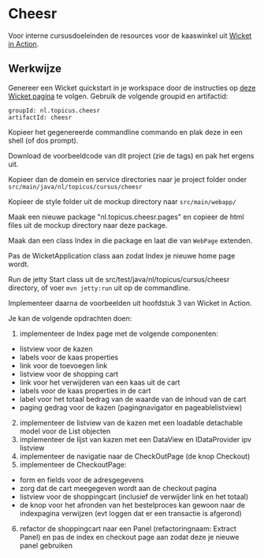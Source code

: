 Cheesr
======

Voor interne cursusdoeleinden de resources voor de kaaswinkel uit
[Wicket in Action](http://wicketinaction.com).

Werkwijze
---------

Genereer een Wicket quickstart in je workspace door de instructies op
[deze Wicket pagina](http://wicket.apache.org/start/quickstart.html)
te volgen. Gebruik de volgende groupid en artifactid:

    groupId: nl.topicus.cheesr
    artifactId: cheesr

Kopieer het gegenereerde commandline commando en plak deze in een
shell (of dos prompt).

Download de voorbeeldcode van dit project (zie de tags) en pak het ergens uit.

Kopieer dan de domein en service directories naar je project folder
onder `src/main/java/nl/topicus/cursus/cheesr`

Kopieer de style folder uit de mockup directory naar
`src/main/webapp/`

Maak een nieuwe package "nl.topicus.cheesr.pages" en copieer
de html files uit de mockup directory naar deze package.

Maak dan een class Index in die package en laat die van `WebPage`
extenden.

Pas de WicketApplication class aan zodat Index je nieuwe home page
wordt.

Run de jetty Start class uit de
src/test/java/nl/topicus/cursus/cheesr directory, of voer `mvn
jetty:run` uit op de commandline.

Implementeer daarna de voorbeelden uit hoofdstuk 3 van Wicket in
Action.

Je kan de volgende opdrachten doen:

1. implementeer de Index page met de volgende componenten:
  - listview voor de kazen
  - labels voor de kaas properties
  - link voor de toevoegen link
  - listview voor de shopping cart
  - link voor het verwijderen van een kaas uit de cart
  - labels voor de kaas properties in de cart
  - label voor het totaal bedrag van de waarde van de inhoud van de cart
  - paging gedrag voor de kazen (pagingnavigator en pageablelistview)
2. implementeer de listview van de kazen met een loadable detachable model voor de List<Cheese> objecten
3. implementeer de lijst van kazen met een DataView en IDataProvider ipv listview
4. implementeer de navigatie naar de CheckOutPage (de knop Checkout)
5. implementeer de CheckoutPage:
  - form en fields voor de adresgegevens
  - zorg dat de cart meegegeven wordt aan de checkout pagina
  - listview voor de shoppingcart (inclusief de verwijder link en het totaal)
  - de knop voor het afronden van het bestelproces kan gewoon naar de indexpagina verwijzen (evt loggen dat er een transactie is afgerond)
6. refactor de shoppingcart naar een Panel (refactoringnaam: Extract Panel) en pas de index en checkout page aan zodat deze je nieuwe panel gebruiken

